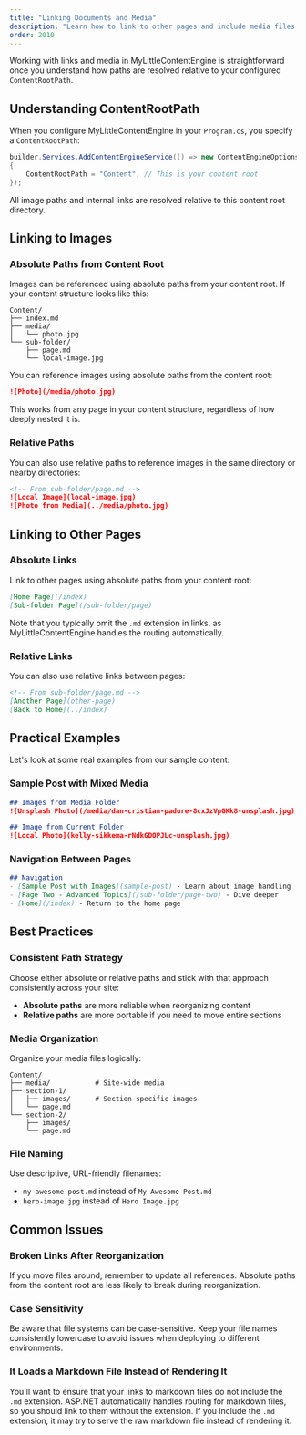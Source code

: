 ```yaml
---
title: "Linking Documents and Media"
description: "Learn how to link to other pages and include media files in your content"
order: 2010
---
```


Working with links and media in MyLittleContentEngine is straightforward once you understand how paths are resolved relative to your configured `ContentRootPath`.

## Understanding ContentRootPath

When you configure MyLittleContentEngine in your `Program.cs`, you specify a `ContentRootPath`:

```csharp
builder.Services.AddContentEngineService(() => new ContentEngineOptions
{
    ContentRootPath = "Content", // This is your content root
});
```

All image paths and internal links are resolved relative to this content root directory.

## Linking to Images

### Absolute Paths from Content Root

Images can be referenced using absolute paths from your content root. If your content structure looks like this:

```
Content/
├── index.md
├── media/
│   └── photo.jpg
└── sub-folder/
    ├── page.md
    └── local-image.jpg
```

You can reference images using absolute paths from the content root:

```markdown
![Photo](/media/photo.jpg)
```

This works from any page in your content structure, regardless of how deeply nested it is.

### Relative Paths

You can also use relative paths to reference images in the same directory or nearby directories:

```markdown
<!-- From sub-folder/page.md -->
![Local Image](local-image.jpg)
![Photo from Media](../media/photo.jpg)
```

## Linking to Other Pages

### Absolute Links

Link to other pages using absolute paths from your content root:

```markdown
[Home Page](/index)
[Sub-folder Page](/sub-folder/page)
```

Note that you typically omit the `.md` extension in links, as MyLittleContentEngine handles the routing automatically.

### Relative Links

You can also use relative links between pages:

```markdown
<!-- From sub-folder/page.md -->
[Another Page](other-page)
[Back to Home](../index)
```

## Practical Examples

Let's look at some real examples from our sample content:

### Sample Post with Mixed Media

```markdown
## Images from Media Folder
![Unsplash Photo](/media/dan-cristian-padure-8cxJzVpGKk8-unsplash.jpg)

## Image from Current Folder
![Local Photo](kelly-sikkema-rNdkGDOPJLc-unsplash.jpg)
```

### Navigation Between Pages

```markdown
## Navigation
- [Sample Post with Images](sample-post) - Learn about image handling
- [Page Two - Advanced Topics](/sub-folder/page-two) - Dive deeper
- [Home](/index) - Return to the home page
```

## Best Practices

### Consistent Path Strategy

Choose either absolute or relative paths and stick with that approach consistently across your site:

- **Absolute paths** are more reliable when reorganizing content
- **Relative paths** are more portable if you need to move entire sections

### Media Organization

Organize your media files logically:

```
Content/
├── media/           # Site-wide media
├── section-1/
│   ├── images/      # Section-specific images
│   └── page.md
└── section-2/
    ├── images/
    └── page.md
```

### File Naming

Use descriptive, URL-friendly filenames:
- `my-awesome-post.md` instead of `My Awesome Post.md`
- `hero-image.jpg` instead of `Hero Image.jpg`

## Common Issues

### Broken Links After Reorganization

If you move files around, remember to update all references. Absolute paths from the content root are less likely to 
break during reorganization. 

### Case Sensitivity

Be aware that file systems can be case-sensitive. Keep your file names consistently lowercase to avoid issues when deploying to different environments.

### It Loads a Markdown File Instead of Rendering It

You'll want to ensure that your links to markdown files do not include the `.md` extension. ASP.NET 
automatically handles routing for markdown files, so you should link to them without the extension. 
If you include the `.md` extension, it may try to serve the raw markdown file instead of rendering it.